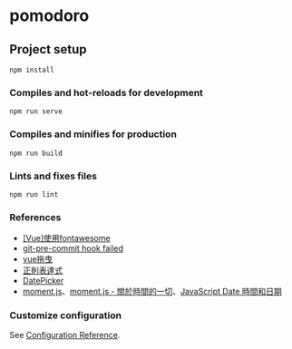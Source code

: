 # pomodoro

## Project setup
```
npm install
```

### Compiles and hot-reloads for development
```
npm run serve
```

### Compiles and minifies for production
```
npm run build
```

### Lints and fixes files
```
npm run lint
```
### References
- [[Vue]使用fontawesome](https://dotblogs.com.tw/rexhuang/2019/12/07/153237)
- [git-pre-commit hook failed](https://stackoverflow.com/questions/63943401/husky-pre-commit-hook-failed-add-no-verify-to-bypass)
- [vue拖曳](https://www.npmjs.com/package/vuedraggable)
- [正則表達式](https://ithelp.ithome.com.tw/articles/10230823)
- [DatePicker](https://www.npmjs.com/package/vue2-datepicker)
- [moment.js](https://segmentfault.com/a/1190000021200938)、[moment.js - 關於時間的一切](https://ithelp.ithome.com.tw/articles/10208995)、[JavaScript Date 時間和日期](https://www.fooish.com/javascript/date/)
### Customize configuration
See [Configuration Reference](https://cli.vuejs.org/config/).
